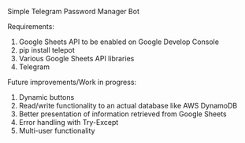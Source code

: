 Simple Telegram Password Manager Bot

Requirements:
1. Google Sheets API to be enabled on Google Develop Console
2. pip install telepot
3. Various Google Sheets API libraries
4. Telegram 

Future improvements/Work in progress:
1. Dynamic buttons
2. Read/write functionality to an actual database like AWS DynamoDB
3. Better presentation of information retrieved from Google Sheets
4. Error handling with Try-Except
5. Multi-user functionality
